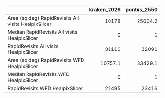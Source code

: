 |                                                      |   kraken_2026 |   pontus_2550 |
|:-----------------------------------------------------|--------------:|--------------:|
| Area (sq deg) RapidRevisits All visits HealpixSlicer |       10178   |       25004.2 |
| Median RapidRevisits All visits HealpixSlicer        |           0   |           1   |
| RapidRevisits All visits HealpixSlicer               |       31116   |       32091   |
| Area (sq deg) RapidRevisits WFD HealpixSlicer        |       10757.1 |       33429.1 |
| Median RapidRevisits WFD HealpixSlicer               |           0   |           1   |
| RapidRevisits WFD HealpixSlicer                      |       21495   |       23416   |
